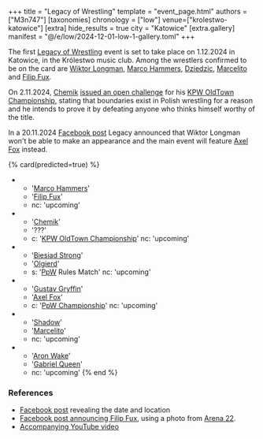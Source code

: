 +++
title = "Legacy of Wrestling"
template = "event_page.html"
authors = ["M3n747"]
[taxonomies]
chronology = ["low"]
venue=["krolestwo-katowice"]
[extra]
hide_results = true
city = "Katowice"
[extra.gallery]
manifest = "@/e/low/2024-12-01-low-1-gallery.toml"
+++

The first [Legacy of Wrestling](@/o/low.md) event is set to take place on 1.12.2024 in Katowice, in the Królestwo music club. Among the wrestlers confirmed to be on the card are [Wiktor Longman](@/w/wiktor-longman.md), [Marco Hammers](@/w/marco-hammers.md), [Dziedzic](@/w/dziedzic.md), [Marcelito](@/w/marcelito.md) and [Filip Fux](@/w/filip-fux.md).

On 2.11.2024, [Chemik](@/w/chemik.md) [issued an open challenge][yt-chemik-challenge] for his [KPW OldTown Championship](@/c/kpw-old-town-championship.md), stating that boundaries exist in Polish wrestling for a reason and he intends to prove it by defeating anyone who thinks himself worthy of the title.

In a 20.11.2024 [Facebook post][no-longman-but-axel] Legacy announced that Wiktor Longman won't be able to make an appearance and the main event will feature [Axel Fox](@/w/axel-fox.md) instead.

{% card(predicted=true) %}
- - '[Marco Hammers](@/w/marco-hammers.md)'
  - '[Filip Fux](@/w/filip-fux.md)'
  - nc: 'upcoming'
- - '[Chemik](@/w/chemik.md)'
  - '???'
  - c: '[KPW OldTown Championship](@/c/kpw-old-town-championship.md)'
    nc: 'upcoming'
- - '[Biesiad Strong](@/w/biesiad.md)'
  - '[Olgierd](@/w/olgierd.md)'
  - s: '[PpW](@/o/ppw.md) Rules Match'
    nc: 'upcoming'
- - '[Gustav Gryffin](@/w/gustav-gryffin.md)'
  - '[Axel Fox](@/w/axel-fox.md)'
  - c: '[PpW Championship](@/c/ppw-championship.md)'
    nc: 'upcoming'
- - '[Shadow](@/w/shadow.md)'
  - '[Marcelito](@/w/marcelito.md)'
  - nc: 'upcoming'
- - '[Aron Wake](@/w/aron-wake.md)'
  - '[Gabriel Queen](@/w/gabriel-queen.md)'
  - nc: 'upcoming'
{% end %}

### References

* [Facebook post](https://www.facebook.com/permalink.php?story_fbid=953679250090327&id=61564064601704&substory_index=953679250090327) revealing the date and location
* [Facebook post announcing Filip Fux](https://www.facebook.com/legacyofwrestlingpl/posts/pfbid02bYTyBjkfvHM6T855SevFgttXzRVqKgD962qh3Y8GGwDnt3KueYr7zy3ohmfRa9Krl), using a photo from [Arena 22](@/e/kpw/2023-05-19-kpw-arena-22.md).
* [Accompanying YouTube video](https://www.youtube.com/watch?v=VltQ9RVeoOk)

[yt-chemik-challenge]: https://www.youtube.com/watch?v=QwlnIhkcN40
[no-longman-but-axel]: https://www.facebook.com/61564064601704/posts/pfbid0yvLfMWzEZ7YpKkm82eBGxai61SL9AaBEh38RxJU7iS1bYAxQKqntyrMfwQLPhzUpl
